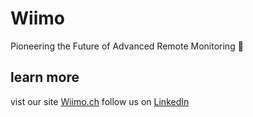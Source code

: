 # Wiimo
Pioneering the Future of Advanced Remote Monitoring 🚀

## learn more
vist our site [Wiimo.ch](wiimo.ch)
follow us on [LinkedIn](https://www.linkedin.com/company/wiimosensors/)
